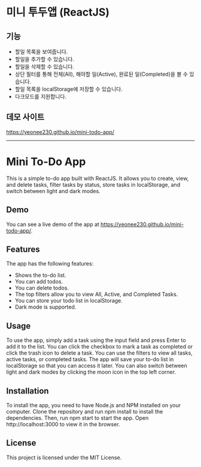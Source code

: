 # 미니 투두앱 (ReactJS)

## 기능
* 할일 목록을 보여줍니다. 
* 할일을 추가할 수 있습니다. 
* 할일을 삭제할 수 있습니다. 
* 상단 필터를 통해 전체(All), 해야할 일(Active), 완료된 일(Completed)을 볼 수 있습니다.
* 할일 목록을 localStorage에 저장할 수 있습니다. 
* 다크모드를 지원합니다. 

## 데모 사이트 
https://yeonee230.github.io/mini-todo-app/

---

# Mini To-Do App
This is a simple to-do app built with ReactJS. It allows you to create, view, and delete tasks, filter tasks by status, store tasks in localStorage, and switch between light and dark modes.

## Demo
You can see a live demo of the app at https://yeonee230.github.io/mini-todo-app/.

## Features
The app has the following features:

* Shows the to-do list. 
* You can add todos. 
* You can delete todos. 
* The top filters allow you to view All, Active, and Completed Tasks. 
* You can store your todo list in localStorage. 
* Dark mode is supported.

## Usage
To use the app, simply add a task using the input field and press Enter to add it to the list. You can click the checkbox to mark a task as completed or click the trash icon to delete a task. You can use the filters to view all tasks, active tasks, or completed tasks. The app will save your to-do list in localStorage so that you can access it later. You can also switch between light and dark modes by clicking the moon icon in the top left corner.

## Installation
To install the app, you need to have Node.js and NPM installed on your computer. Clone the repository and run npm install to install the dependencies. Then, run npm start to start the app. Open http://localhost:3000 to view it in the browser.

## License
This project is licensed under the MIT License.

